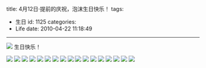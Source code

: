 title: 4月12日·提前的庆祝，泡沫生日快乐！
tags:
  - 生日
id: 1125
categories:
  - Life
date: 2010-04-22 11:18:49
---
![](/images/2010/04/22_22_111849_12630.jpg)
生日快乐！
<!--more-->
![](/images/2010/04/22_22_111849_0_12631.jpg)
![](/images/2010/04/22_22_111849_1_12632.jpg)
![](/images/2010/04/22_22_111849_2_12633.jpg)
![](/images/2010/04/22_22_111849_3_12634.jpg)
![](/images/2010/04/22_22_111849_4_12635.jpg)
![](/images/2010/04/22_22_111849_5_12636.jpg)
![](/images/2010/04/22_22_111849_6_12637.jpg)
![](/images/2010/04/22_22_111849_7_12638.jpg)
![](/images/2010/04/22_22_111849_8_12639.jpg)
![](/images/2010/04/22_22_111849_9_12640.jpg)
![](/images/2010/04/22_22_111849_10_12641.jpg)
![](/images/2010/04/22_22_111849_11_12642.jpg)
![](/images/2010/04/22_22_111849_12_12643.jpg)
![](/images/2010/04/22_22_111849_13_12644.jpg)
![](/images/2010/04/22_22_111849_14_12645.jpg)
![](/images/2010/04/22_22_111849_15_12646.jpg)
![](/images/2010/04/22_22_111849_16_12647.jpg)